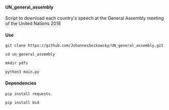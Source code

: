 #### UN_general_assembly
Script to download each country's speech at the General Assembly meeting of the United Nations 2018

#### Use
`git clone https://github.com/JohannesSeikowsky/UN_general_assembly.git`

`cd un_general_assembly`

`mkdir pdfs`

`python3 main.py`

#### Dependencies
`pip install requests`

`pip install bs4`